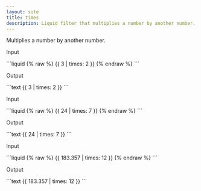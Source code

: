 ```yaml
---
layout: site
title: times
description: Liquid filter that multiplies a number by another number.
---
```


Multiplies a number by another number.

<p class="code-label">Input</p>
```liquid
{% raw %}
{{ 3 | times: 2 }}
{% endraw %}
```

<p class="code-label">Output</p>
```text
{{ 3 | times: 2 }}
```

<p class="code-label">Input</p>
```liquid
{% raw %}
{{ 24 | times: 7 }}
{% endraw %}
```

<p class="code-label">Output</p>
```text
{{ 24 | times: 7 }}
```

<p class="code-label">Input</p>
```liquid
{% raw %}
{{ 183.357 | times: 12 }}
{% endraw %}
```

<p class="code-label">Output</p>
```text
{{ 183.357 | times: 12 }}
```

